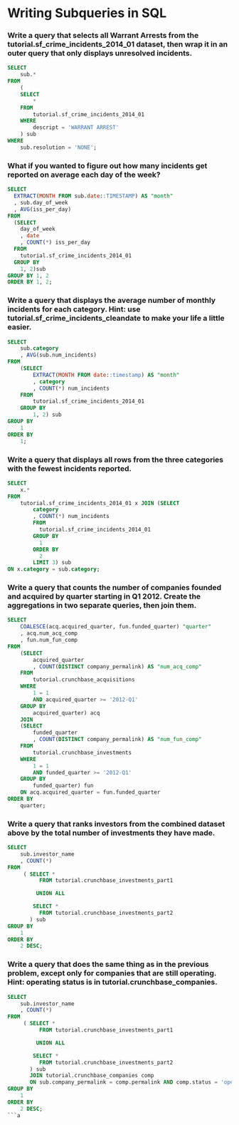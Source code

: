 # Writing Subqueries in SQL
### Write a query that selects all Warrant Arrests from the tutorial.sf_crime_incidents_2014_01 dataset, then wrap it in an outer query that only displays unresolved incidents. 
```sql
SELECT
	sub.*
FROM
	(
	SELECT 
		* 
	FROM
		tutorial.sf_crime_incidents_2014_01
	WHERE
		descript = 'WARRANT ARREST'
	) sub
WHERE
	sub.resolution = 'NONE';
```

### What if you wanted to figure out how many incidents get reported on average each day of the week?
```sql
SELECT 
  EXTRACT(MONTH FROM sub.date::TIMESTAMP) AS "month"
  , sub.day_of_week
  , AVG(iss_per_day)
FROM
  (SELECT
  	day_of_week
  	, date
  	, COUNT(*) iss_per_day
  FROM
  	tutorial.sf_crime_incidents_2014_01
  GROUP BY
  	1, 2)sub
GROUP BY 1, 2
ORDER BY 1, 2;
```

### Write a query that displays the average number of monthly incidents for each category. Hint: use tutorial.sf_crime_incidents_cleandate to make your life a little easier. 
```sql
SELECT
	sub.category
	, AVG(sub.num_incidents)
FROM
	(SELECT
		EXTRACT(MONTH FROM date::timestamp) AS "month"
		, category
		, COUNT(*) num_incidents
	FROM
		tutorial.sf_crime_incidents_2014_01
	GROUP BY
		1, 2) sub
GROUP BY
	1
ORDER BY
	1;
```

###  Write a query that displays all rows from the three categories with the fewest incidents reported. 
```sql
SELECT
	x.*
FROM
	tutorial.sf_crime_incidents_2014_01 x JOIN (SELECT
  		category
  		, COUNT(*) num_incidents
		FROM
		  tutorial.sf_crime_incidents_2014_01
		GROUP BY
		  1
		ORDER BY
		  2
		LIMIT 3) sub
ON x.category = sub.category;
```

### Write a query that counts the number of companies founded and acquired by quarter starting in Q1 2012. Create the aggregations in two separate queries, then join them.
```sql
SELECT
	COALESCE(acq.acquired_quarter, fun.funded_quarter) "quarter"
	, acq.num_acq_comp
	, fun.num_fun_comp
FROM
	(SELECT
		acquired_quarter
		, COUNT(DISTINCT company_permalink) AS "num_acq_comp"
	FROM
		tutorial.crunchbase_acquisitions
	WHERE
		1 = 1
		AND acquired_quarter >= '2012-Q1'
	GROUP BY
		acquired_quarter) acq
	JOIN
	(SELECT
		funded_quarter
		, COUNT(DISTINCT company_permalink) AS "num_fun_comp"
	FROM
		tutorial.crunchbase_investments
	WHERE
		1 = 1
		AND funded_quarter >= '2012-Q1'
	GROUP BY
		funded_quarter) fun
	ON acq.acquired_quarter = fun.funded_quarter
ORDER BY
	quarter;
```
### Write a query that ranks investors from the combined dataset above by the total number of investments they have made.
```sql
SELECT
	sub.investor_name
	, COUNT(*)
FROM
	 ( SELECT *
          FROM tutorial.crunchbase_investments_part1

         UNION ALL

        SELECT *
          FROM tutorial.crunchbase_investments_part2
       ) sub
GROUP BY
	1
ORDER BY
	2 DESC;
```

### Write a query that does the same thing as in the previous problem, except only for companies that are still operating. Hint: operating status is in tutorial.crunchbase_companies.
```sql
SELECT
	sub.investor_name
	, COUNT(*)
FROM
	 ( SELECT *
          FROM tutorial.crunchbase_investments_part1

         UNION ALL

        SELECT *
          FROM tutorial.crunchbase_investments_part2
       ) sub
	   JOIN tutorial.crunchbase_companies comp
	   ON sub.company_permalink = comp.permalink AND comp.status = 'operating'
GROUP BY
	1
ORDER BY
	2 DESC;
```a